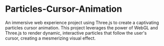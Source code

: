 # Particles-Cursor-Animation
An immersive web experience project using Three.js to create a captivating particles cursor animation. This project leverages the power of WebGL and Three.js to render dynamic, interactive particles that follow the user's cursor, creating a mesmerizing visual effect.

